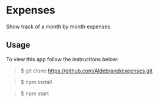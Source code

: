 # Expenses
Show track of a month by month expenses.


## Usage
To view this app follow the instructions below:

> $ git clone https://github.com/Aldebrand/expenses.git  

> $ npm install  

> $ npm start
